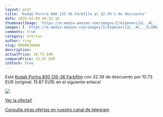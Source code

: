 ```yaml
---
layout: post
title: 'Kodak Portra 800 135-36 Farbfilm al 32.39 % de descuento'
date: 2020-03-09 04:52:10
thumbnailImage: 'https://m.media-amazon.com/images/I/41qmvmviJJL._AC_._SL200_.jpg'
images: [ 'https://m.media-amazon.com/images/I/41qmvmviJJL._AC_._SL200_.jpg' ]
comments: true
category: ofertas
author: ring
slug: B0008JHGAA
description:
actualPrice: 10.73 EUR
comparePrice: 15.87 EUR
inStock: true
---
```


Está [Kodak Portra 800 135-36 Farbfilm](https://www.amazon.com/dp/B0008JHGAA/?tag=redken08-20) con 32.39 de descuento por 10.73 EUR (original: 15.87 EUR) en el siguiente enlace!

[![](https://m.media-amazon.com/images/I/41qmvmviJJL._AC_._SL200_.jpg)](https://www.amazon.com/dp/B0008JHGAA/?tag=redken08-20)

[Ver la oferta!!](https://www.amazon.com/dp/B0008JHGAA/?tag=redken08-20)

[Consulta otras ofertas en nuestro canal de telegram](https://t.me/s/ofertas25)

